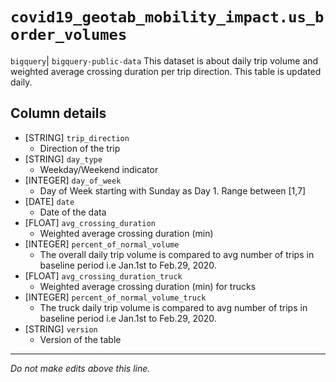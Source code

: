 # `covid19_geotab_mobility_impact.us_border_volumes`
`bigquery`| `bigquery-public-data`
This dataset is about daily trip volume and weighted average crossing duration per trip direction. This table is updated daily.

## Column details
* [STRING]    `trip_direction`
  - Direction of the trip
* [STRING]    `day_type`
  - Weekday/Weekend indicator
* [INTEGER]   `day_of_week`
  - Day of Week starting with Sunday as Day 1. Range between [1,7]
* [DATE]      `date`
  - Date of the data
* [FLOAT]     `avg_crossing_duration`
  - Weighted average crossing duration (min)
* [INTEGER]   `percent_of_normal_volume`
  - The overall daily trip volume is compared to avg number of trips in baseline period i.e Jan.1st to Feb.29, 2020.
* [FLOAT]     `avg_crossing_duration_truck`
  - Weighted average crossing duration (min) for trucks
* [INTEGER]   `percent_of_normal_volume_truck`
  - The truck daily trip volume is compared to avg number of trips in baseline period i.e Jan.1st to Feb.29, 2020.
* [STRING]    `version`
  - Version of the table

-------------------------------------------------------------------------------
*Do not make edits above this line.*
